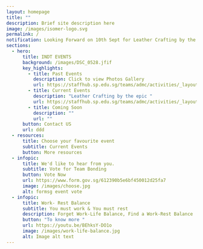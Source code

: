 ```yaml
---
layout: homepage
title: ""
description: Brief site description here
image: /images/isomer-logo.svg
permalink: /
notification: Looking Forward on 10th Sept for Leather Crafting by the epic
sections:
  - hero:
      title: INDT EVENTS
      background: /images/DSC_0528.jfif
      key_highlights:
        - title: Past Events
          description: Click to view Photos Gallery
          url: https://staffhub.sp.edu.sg/teams/admc/activities/_layouts/15/start.aspx#/
        - title: Current Events
          description: "Leather Crafting by the epic "
          url: https://staffhub.sp.edu.sg/teams/admc/activities/_layouts/15/start.aspx#/
        - title: Coming Soon
          description: ""
          url: ""
      button: Contact US
      url: ddd
  - resources:
      title: Choose your favourite event
      subtitle: Current Events
      button: More resources
  - infopic:
      title: We'd like to hear from you.
      subtitle: Vote for Team Bonding
      button: Vote Now
      url: https://www.form.gov.sg/612390b5e6bf450012d25fa7
      image: /images/choose.jpg
      alt: formsg event vote
  - infopic:
      title: Work- Rest Balance
      subtitle: You must work & You must rest
      description: Forget Work-Life Balance, Find a Work-Rest Balance
      button: "To know more "
      url: https://youtu.be/BEhksY-DO1o
      image: /images/work-life-balance.jpg
      alt: Image alt text
---
```

